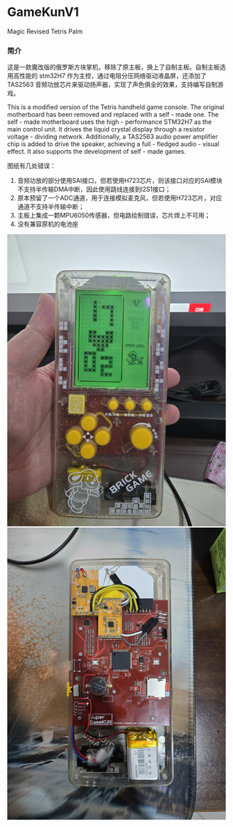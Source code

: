 # GameKunV1
Magic Revised Tetris Palm

### 简介

这是一款魔改版的俄罗斯方块掌机，移除了原主板，换上了自制主板。自制主板选用高性能的 stm32H7 作为主控，通过电阻分压网络驱动液晶屏，还添加了 TAS2563 音频功放芯片来驱动扬声器，实现了声色俱全的效果，支持编写自制游戏。

This is a modified version of the Tetris handheld game console. The original motherboard has been removed and replaced with a self - made one. The self - made motherboard uses the high - performance STM32H7 as the main control unit. It drives the liquid crystal display through a resistor voltage - dividing network. Additionally, a TAS2563 audio power amplifier chip is added to drive the speaker, achieving a full - fledged audio - visual effect. It also supports the development of self - made games.

图纸有几处错误：
1. 音频功放的部分使用SAI接口，但若使用H723芯片，则该接口对应的SAI模块不支持半传输DMA中断，因此使用跳线连接到I2S1接口；
2. 原本预留了一个ADC通道，用于连接模拟麦克风，但若使用H723芯片，对应通道不支持半传输中断；
3. 主板上集成一颗MPU6050传感器，但电路绘制错误，芯片焊上不可用；
3. 没有兼容原机的电池座

![预览](front.jpg)
![预览2](back.jpg)
